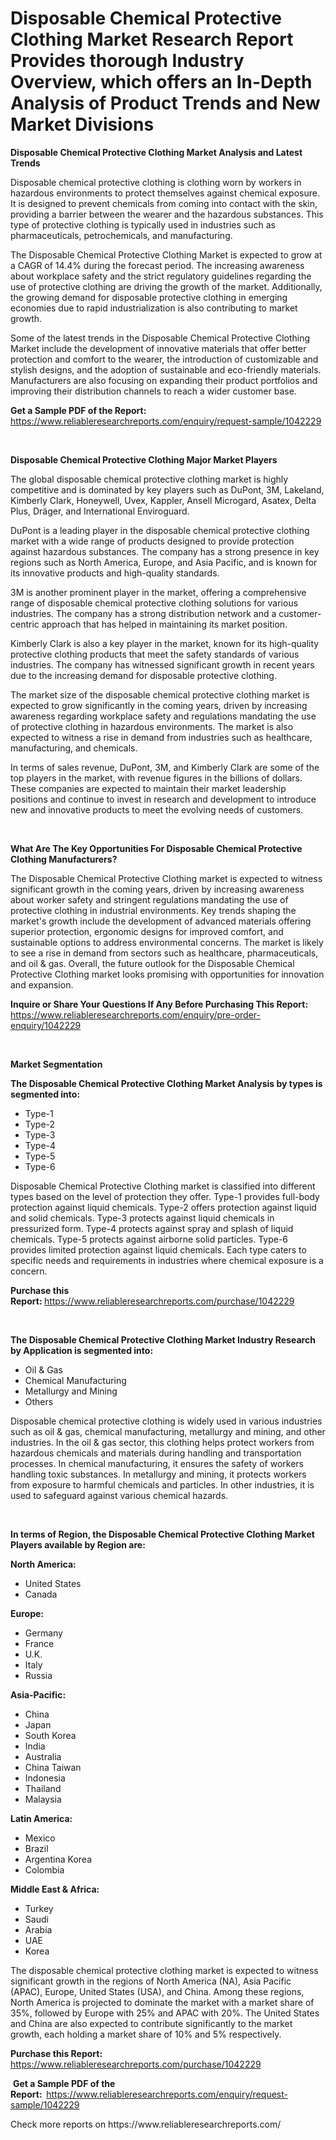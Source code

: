 <p><h1>Disposable Chemical Protective Clothing Market Research Report Provides thorough Industry Overview, which offers an In-Depth Analysis of Product Trends and New Market Divisions</h1></p><p><strong>Disposable Chemical Protective Clothing Market Analysis and Latest Trends</strong></p>
<p><p>Disposable chemical protective clothing is clothing worn by workers in hazardous environments to protect themselves against chemical exposure. It is designed to prevent chemicals from coming into contact with the skin, providing a barrier between the wearer and the hazardous substances. This type of protective clothing is typically used in industries such as pharmaceuticals, petrochemicals, and manufacturing.</p><p>The Disposable Chemical Protective Clothing Market is expected to grow at a CAGR of 14.4% during the forecast period. The increasing awareness about workplace safety and the strict regulatory guidelines regarding the use of protective clothing are driving the growth of the market. Additionally, the growing demand for disposable protective clothing in emerging economies due to rapid industrialization is also contributing to market growth.</p><p>Some of the latest trends in the Disposable Chemical Protective Clothing Market include the development of innovative materials that offer better protection and comfort to the wearer, the introduction of customizable and stylish designs, and the adoption of sustainable and eco-friendly materials. Manufacturers are also focusing on expanding their product portfolios and improving their distribution channels to reach a wider customer base.</p></p>
<p><strong>Get a Sample PDF of the Report:&nbsp;</strong> <a href="https://www.reliableresearchreports.com/enquiry/request-sample/1042229">https://www.reliableresearchreports.com/enquiry/request-sample/1042229</a></p>
<p>&nbsp;</p>
<p><strong>Disposable Chemical Protective Clothing Major Market Players</strong></p>
<p><p>The global disposable chemical protective clothing market is highly competitive and is dominated by key players such as DuPont, 3M, Lakeland, Kimberly Clark, Honeywell, Uvex, Kappler, Ansell Microgard, Asatex, Delta Plus, Dräger, and International Enviroguard.</p><p>DuPont is a leading player in the disposable chemical protective clothing market with a wide range of products designed to provide protection against hazardous substances. The company has a strong presence in key regions such as North America, Europe, and Asia Pacific, and is known for its innovative products and high-quality standards.</p><p>3M is another prominent player in the market, offering a comprehensive range of disposable chemical protective clothing solutions for various industries. The company has a strong distribution network and a customer-centric approach that has helped in maintaining its market position.</p><p>Kimberly Clark is also a key player in the market, known for its high-quality protective clothing products that meet the safety standards of various industries. The company has witnessed significant growth in recent years due to the increasing demand for disposable protective clothing.</p><p>The market size of the disposable chemical protective clothing market is expected to grow significantly in the coming years, driven by increasing awareness regarding workplace safety and regulations mandating the use of protective clothing in hazardous environments. The market is also expected to witness a rise in demand from industries such as healthcare, manufacturing, and chemicals.</p><p>In terms of sales revenue, DuPont, 3M, and Kimberly Clark are some of the top players in the market, with revenue figures in the billions of dollars. These companies are expected to maintain their market leadership positions and continue to invest in research and development to introduce new and innovative products to meet the evolving needs of customers.</p></p>
<p>&nbsp;</p>
<p><strong>What Are The Key Opportunities For Disposable Chemical Protective Clothing Manufacturers?</strong></p>
<p><p>The Disposable Chemical Protective Clothing market is expected to witness significant growth in the coming years, driven by increasing awareness about worker safety and stringent regulations mandating the use of protective clothing in industrial environments. Key trends shaping the market's growth include the development of advanced materials offering superior protection, ergonomic designs for improved comfort, and sustainable options to address environmental concerns. The market is likely to see a rise in demand from sectors such as healthcare, pharmaceuticals, and oil & gas. Overall, the future outlook for the Disposable Chemical Protective Clothing market looks promising with opportunities for innovation and expansion.</p></p>
<p><strong>Inquire or Share Your Questions If Any Before Purchasing This Report:</strong> <a href="https://www.reliableresearchreports.com/enquiry/pre-order-enquiry/1042229">https://www.reliableresearchreports.com/enquiry/pre-order-enquiry/1042229</a></p>
<p>&nbsp;</p>
<p><strong>Market Segmentation</strong></p>
<p><strong>The Disposable Chemical Protective Clothing Market Analysis by types is segmented into:</strong></p>
<p><ul><li>Type-1</li><li>Type-2</li><li>Type-3</li><li>Type-4</li><li>Type-5</li><li>Type-6</li></ul></p>
<p><p>Disposable Chemical Protective Clothing market is classified into different types based on the level of protection they offer. Type-1 provides full-body protection against liquid chemicals. Type-2 offers protection against liquid and solid chemicals. Type-3 protects against liquid chemicals in pressurized form. Type-4 protects against spray and splash of liquid chemicals. Type-5 protects against airborne solid particles. Type-6 provides limited protection against liquid chemicals. Each type caters to specific needs and requirements in industries where chemical exposure is a concern.</p></p>
<p><strong>Purchase this Report:&nbsp;</strong><a href="https://www.reliableresearchreports.com/purchase/1042229">https://www.reliableresearchreports.com/purchase/1042229</a></p>
<p>&nbsp;</p>
<p><strong>The Disposable Chemical Protective Clothing Market Industry Research by Application is segmented into:</strong></p>
<p><ul><li>Oil & Gas</li><li>Chemical Manufacturing</li><li>Metallurgy and Mining</li><li>Others</li></ul></p>
<p><p>Disposable chemical protective clothing is widely used in various industries such as oil & gas, chemical manufacturing, metallurgy and mining, and other industries. In the oil & gas sector, this clothing helps protect workers from hazardous chemicals and materials during handling and transportation processes. In chemical manufacturing, it ensures the safety of workers handling toxic substances. In metallurgy and mining, it protects workers from exposure to harmful chemicals and particles. In other industries, it is used to safeguard against various chemical hazards.</p></p>
<p>&nbsp;</p>
<p><strong>In terms of Region, the Disposable Chemical Protective Clothing Market Players available by Region are:</strong></p>
<p>
    <p> <strong> North America: </strong>
        <ul>
            <li>United States</li>
            <li>Canada</li>
        </ul>
        </p> 
    <p> <strong> Europe: </strong>
        <ul>
            <li>Germany</li>
            <li>France</li>
            <li>U.K.</li>
            <li>Italy</li>
            <li>Russia</li>
        </ul>
        </p> 
    <p> <strong> Asia-Pacific: </strong>
        <ul>
            <li>China</li>
            <li>Japan</li>
            <li>South Korea</li>
            <li>India</li>
            <li>Australia</li>
            <li>China Taiwan</li>
            <li>Indonesia</li>
            <li>Thailand</li>
            <li>Malaysia</li>
        </ul>
        </p> 
    <p> <strong> Latin America: </strong>
        <ul>
            <li>Mexico</li>
            <li>Brazil</li>
            <li>Argentina Korea</li>
            <li>Colombia</li>
        </ul>
        </p> 
    <p> <strong> Middle East & Africa: </strong>
        <ul>
            <li>Turkey</li>
            <li>Saudi</li>
            <li>Arabia</li>
            <li>UAE</li>
            <li>Korea</li>
        </ul>
    </p>
    </p>
<p><p>The disposable chemical protective clothing market is expected to witness significant growth in the regions of North America (NA), Asia Pacific (APAC), Europe, United States (USA), and China. Among these regions, North America is projected to dominate the market with a market share of 35%, followed by Europe with 25% and APAC with 20%. The United States and China are also expected to contribute significantly to the market growth, each holding a market share of 10% and 5% respectively.</p></p>
<p><strong>Purchase this Report: </strong><a href="https://www.reliableresearchreports.com/purchase/1042229">https://www.reliableresearchreports.com/purchase/1042229</a></p>
<p>&nbsp;<strong>Get a Sample PDF of the Report:&nbsp;&nbsp;</strong><a href="https://www.reliableresearchreports.com/enquiry/request-sample/1042229">https://www.reliableresearchreports.com/enquiry/request-sample/1042229</a></p>
<p><strong></strong></p>
<p>Check more reports on https://www.reliableresearchreports.com/</p>